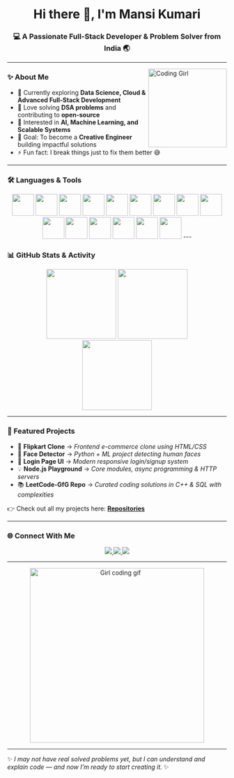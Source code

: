 <h1 align="center">Hi there 👋, I'm Mansi Kumari</h1>
<h3 align="center">💻 A Passionate Full-Stack Developer & Problem Solver from India 🌏</h3>

---

<img align="right" height="180" src="https://i.pinimg.com/originals/64/93/31/6493317f1d58e21965b1b845a70d7c5b.gif" alt="Coding Girl"/>

### ✨ About Me  
- 🌱 Currently exploring **Data Science, Cloud & Advanced Full-Stack Development**  
- 🧩 Love solving **DSA problems** and contributing to **open-source**  
- 🚀 Interested in **AI, Machine Learning, and Scalable Systems**  
- 🎯 Goal: To become a **Creative Engineer** building impactful solutions  
- ⚡ Fun fact: I break things just to fix them better 😅  

---
### 🛠️ Languages & Tools  

<p align="center">
  <!-- Core Languages -->
  <img src="https://cdn.jsdelivr.net/gh/devicons/devicon/icons/python/python-original.svg" width="50" height="50"/>
  <img src="https://cdn.jsdelivr.net/gh/devicons/devicon/icons/java/java-original.svg" width="50" height="50"/>
  <img src="https://cdn.jsdelivr.net/gh/devicons/devicon/icons/javascript/javascript-original.svg" width="50" height="50"/>
  <img src="https://cdn.jsdelivr.net/gh/devicons/devicon/icons/html5/html5-original.svg" width="50" height="50"/>
  <img src="https://cdn.jsdelivr.net/gh/devicons/devicon/icons/css3/css3-original.svg" width="50" height="50"/>
  <img src="https://cdn.jsdelivr.net/gh/devicons/devicon/icons/c/c-original.svg" width="50" height="50"/>
  <img src="https://cdn.jsdelivr.net/gh/devicons/devicon/icons/php/php-original.svg" width="50" height="50"/>

  <!-- Frameworks -->
  <img src="https://cdn.jsdelivr.net/gh/devicons/devicon/icons/react/react-original.svg" width="50" height="50"/>
  <img src="https://cdn.jsdelivr.net/gh/devicons/devicon/icons/bootstrap/bootstrap-original.svg" width="50" height="50"/>
  
  <!-- Tailwind (official SVG) -->
  <img src="https://www.vectorlogo.zone/logos/tailwindcss/tailwindcss-icon.svg" width="50" height="50"/>

  <!-- Platforms & Tools -->
  <img src="https://cdn.jsdelivr.net/gh/devicons/devicon/icons/linux/linux-original.svg" width="50" height="50"/>
  <img src="https://cdn.jsdelivr.net/gh/devicons/devicon/icons/googlecloud/googlecloud-original.svg" width="50" height="50"/>
  
  <!-- AWS -->
  <img src="https://cdn.worldvectorlogo.com/logos/amazon-web-services-2.svg" width="50" height="50"/>
  
  <!-- Salesforce -->
  <img src="https://cdn.jsdelivr.net/gh/devicons/devicon/icons/salesforce/salesforce-original.svg" width="50" height="50"/>

  <!-- Powershell -->
  <img src="https://cdn.jsdelivr.net/gh/devicons/devicon/icons/powershell/powershell-original.svg" width="50" height="50"/>
---

### 📊 GitHub Stats & Activity  
<div align="center">
  <img src="https://github-readme-stats.vercel.app/api?username=Mansiikumarii&show_icons=true&theme=tokyonight&hide_border=true" height="160"/>
  <img src="https://github-readme-streak-stats.herokuapp.com/?user=Mansiikumarii&theme=tokyonight&hide_border=true" height="160"/>
</div>

<div align="center">
  <img src="https://github-readme-stats.vercel.app/api/top-langs/?username=Mansiikumarii&layout=compact&theme=tokyonight&hide_border=true" height="160"/>
</div>

---

### 🚀 Featured Projects  
- 🛒 **Flipkart Clone** → *Frontend e-commerce clone using HTML/CSS*  
- 🤖 **Face Detector** → *Python + ML project detecting human faces*  
- 🔐 **Login Page UI** → *Modern responsive login/signup system*  
- 💡 **Node.js Playground** → *Core modules, async programming & HTTP servers*  
- 📚 **LeetCode-GfG Repo** → *Curated coding solutions in C++ & SQL with complexities*  

👉 Check out all my projects here: [**Repositories**](https://github.com/Mansiikumarii?tab=repositories)  

---

### 🌐 Connect With Me  
<div align="center">
  <a href="mailto:mansi15094@gmail.com">
    <img src="https://img.shields.io/badge/Gmail-D14836?style=for-the-badge&logo=gmail&logoColor=white"/>
  </a>
  <a href="https://www.linkedin.com/in/mansi-kumari-18b33b246">
    <img src="https://img.shields.io/badge/LinkedIn-0077B5?style=for-the-badge&logo=linkedin&logoColor=white"/>
  </a>
  <a href="https://github.com/Mansiikumarii">
    <img src="https://img.shields.io/badge/GitHub-000000?style=for-the-badge&logo=github&logoColor=white"/>
  </a>
</div>

---

<p align="center">
  <img src="https://media.giphy.com/media/L1R1tvI9svkIWwpVYr/giphy.gif" width="400" alt="Girl coding gif" />
</p>


---

✨ *I may not have real solved problems yet, but I can understand and explain code — and now I’m ready to start creating it.* ✨
